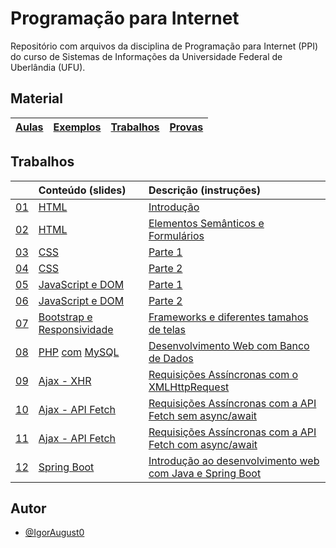 # Programação para Internet

Repositório com arquivos da disciplina de Programação para Internet (PPI) do curso de Sistemas de Informações da Universidade Federal de Uberlândia (UFU).

## Material

| [Aulas](https://igoraugust0.github.io/web-programming/files/aulas/) | [Exemplos](https://igoraugust0.github.io/web-programming/files/exemplos/) | [Trabalhos](https://igoraugust0.github.io/web-programming/files/trabalhos/) | [Provas](https://igoraugust0.github.io/web-programming/files/provas/) |
| :---------- | :--------- | :--------- | :--------- |

## Trabalhos

| | Conteúdo (slides) |  Descrição (instruções) |
| :---------- | :--------- | :--------- |
| [01](https://igoraugust0.github.io/web-programming/trabalho01/) | [HTML](https://igoraugust0.github.io/web-programming/files/aulas/PPI-Modulo1-HTML.pdf) |  [Introdução](https://igoraugust0.github.io/web-programming/files/trabalhos/Trabalho01-HTML-Introducao.pdf) |
| [02](https://igoraugust0.github.io/web-programming/trabalho02/) | [HTML](https://igoraugust0.github.io/web-programming/files/aulas/PPI-Modulo1-HTML.pdf) | [Elementos Semânticos e Formulários](https://igoraugust0.github.io/web-programming/files/trabalhos/Trabalho02-HTML-layout-forms.pdf)  |
| [03](https://igoraugust0.github.io/web-programming/trabalho03/) | [CSS](https://igoraugust0.github.io/web-programming/files/aulas/PPI-Modulo2-CSS-Parte1.pdf)  | [Parte 1](https://igoraugust0.github.io/web-programming/files/trabalhos/Trabalho03-CSS-Parte1.pdf) |
| [04](https://igoraugust0.github.io/web-programming/trabalho04/) | [CSS](https://igoraugust0.github.io/web-programming/files/aulas/PPI-Modulo2-CSS-Parte2.pdf)  | [Parte 2](https://igoraugust0.github.io/web-programming/files/trabalhos/Trabalho04-CSS-Parte2.pdf) |
| [05](https://igoraugust0.github.io/web-programming/trabalho05/) | [JavaScript e DOM](https://igoraugust0.github.io/web-programming/files/aulas/PPI-Modulo3-JavaScript.pdf) | [Parte 1](https://igoraugust0.github.io/web-programming/files/trabalhos/Trabalho05-JavaScript-Parte1.pdf) |
| [06](https://igoraugust0.github.io/web-programming/trabalho06/) | [JavaScript e DOM](https://igoraugust0.github.io/web-programming/files/aulas/PPI-Modulo3-JavaScript.pdf) | [Parte 2](https://igoraugust0.github.io/web-programming/files/trabalhos/Trabalho06-JavaScript-Parte2.pdf) |
| [07](https://igoraugust0.github.io/web-programming/trabalho07/) | [Bootstrap e Responsividade](https://igoraugust0.github.io/web-programming/files/aulas/PPI-Modulo4-Bootstrap-Responsividade.pdf) | [Frameworks e diferentes tamahos de telas](https://igoraugust0.github.io/web-programming/files/trabalhos/Trabalho07-Bootstrap-Responsividade.pdf) |
| [08](https://igoraugust0.github.io/web-programming/trabalho08/) |  [PHP](https://igoraugust0.github.io/web-programming/files/aulas/PPI-Modulo5-PHP.pdf) [com]() [MySQL](https://igoraugust0.github.io/web-programming/files/aulas/PPI-Modulo6-MySQL-PHP.pdf) | [Desenvolvimento Web com Banco de Dados](https://igoraugust0.github.io/web-programming/files/trabalhos/Trabalho08-WebDinamica-MySQL.pdf) |
| [09](https://igoraugust0.github.io/web-programming/trabalho09/) |  [Ajax - XHR](https://igoraugust0.github.io/web-programming/files/aulas/PPI-Modulo7-AJAX-Parte1.pdf) | [Requisições Assíncronas com o XMLHttpRequest](https://igoraugust0.github.io/web-programming/files/trabalhos/Trabalho09-Ajax-XHR.pdf) |
| [10](https://igoraugust0.github.io/web-programming/trabalho10/) |  [Ajax - API Fetch](https://igoraugust0.github.io/web-programming/files/aulas/PPI-Modulo7-AJAX-Parte2.pdf) | [Requisições Assíncronas com a API Fetch sem async/await](https://igoraugust0.github.io/web-programming/files/trabalhos/Trabalho10-Ajax-Fetch.pdf) |
| [11](https://igoraugust0.github.io/web-programming/trabalho11/) |  [Ajax - API Fetch](https://igoraugust0.github.io/web-programming/files/aulas/PPI-Modulo7-AJAX-Parte2.pdf) | [Requisições Assíncronas com a API Fetch com async/await](https://igoraugust0.github.io/web-programming/files/trabalhos/Trabalho11-Fetch-Await-Sessao.pdf) |
| [12](https://github.com/IgorAugust0/PPI/tree/main/trabalho12/demo/src/main) |  [Spring Boot](https://igoraugust0.github.io/web-programming/files/aulas/PPI-Modulo11-Intro-Web-Services.pdf) | [Introdução ao desenvolvimento web com Java e Spring Boot](https://igoraugust0.github.io/web-programming/files/trabalhos/Trabalho12-Intro-Spring.pdf) |

## Autor

- [@IgorAugust0](https://github.com/IgorAugust0)
